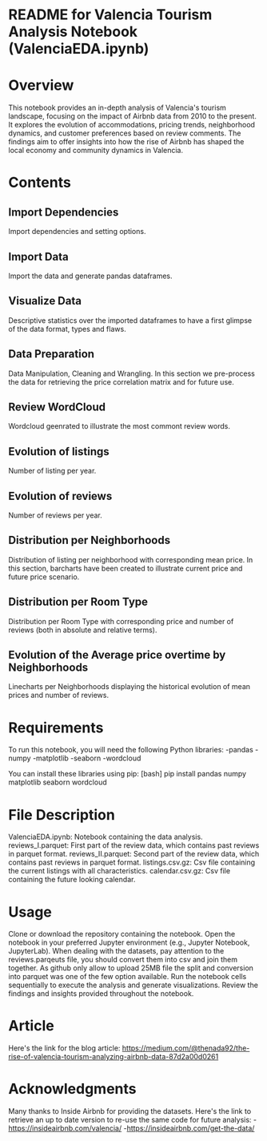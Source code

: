# README for Valencia Tourism Analysis Notebook (ValenciaEDA.ipynb)
# Overview
This notebook provides an in-depth analysis of Valencia's tourism landscape, focusing on the impact of Airbnb data from 2010 to the present. 
It explores the evolution of accommodations, pricing trends, neighborhood dynamics, and customer preferences based on review comments. 
The findings aim to offer insights into how the rise of Airbnb has shaped the local economy and community dynamics in Valencia.

# Contents
## Import Dependencies
Import dependencies and setting options.

## Import Data
Import the data and generate pandas dataframes.

## Visualize Data
Descriptive statistics over the imported dataframes to have a first glimpse of the data format, types and flaws.

## Data Preparation
Data Manipulation, Cleaning and Wrangling. In this section we pre-process the data for retrieving the price correlation matrix and for future use.

## Review WordCloud
Wordcloud geenrated to illustrate the most commont review words.

## Evolution of listings
Number of listing per year.

## Evolution of reviews
Number of reviews per year.

## Distribution per Neighborhoods
Distribution of listing per neighborhood with corresponding mean price. In this section, barcharts have been created to illustrate current price and future price scenario.

## Distribution per Room Type
Distribution per Room Type with corresponding price and number of reviews (both in absolute and relative terms).

## Evolution of the Average price overtime by Neighborhoods
Linecharts per Neighborhoods displaying the historical evolution of mean prices and number of reviews. 

# Requirements
To run this notebook, you will need the following Python libraries:
-pandas
-numpy
-matplotlib
-seaborn
-wordcloud

You can install these libraries using pip:
[bash] pip install pandas numpy matplotlib seaborn wordcloud

# File Description
ValenciaEDA.ipynb: Notebook containing the data analysis.
reviews_I.parquet: First part of the review data, which contains past reviews in parquet format.
reviews_II.parquet: Second part of the review data, which contains past reviews in parquet format.
listings.csv.gz: Csv file containing the current listings with all characteristics. 
calendar.csv.gz: Csv file containing the future looking calendar.

# Usage
Clone or download the repository containing the notebook.
Open the notebook in your preferred Jupyter environment (e.g., Jupyter Notebook, JupyterLab).
When dealing with the datasets, pay attention to the reviews.parqeuts file, you should convert them into csv and join them together.
As github only allow to upload 25MB file the split and conversion into parquet was one of the few option available. 
Run the notebook cells sequentially to execute the analysis and generate visualizations.
Review the findings and insights provided throughout the notebook.

# Article
Here's the link for the blog article:
https://medium.com/@thenada92/the-rise-of-valencia-tourism-analyzing-airbnb-data-87d2a00d0261

# Acknowledgments
Many thanks to Inside Airbnb for providing the datasets.
Here's the link to retrieve an up to date version to re-use the same code for future analysis:
-https://insideairbnb.com/valencia/
-https://insideairbnb.com/get-the-data/
